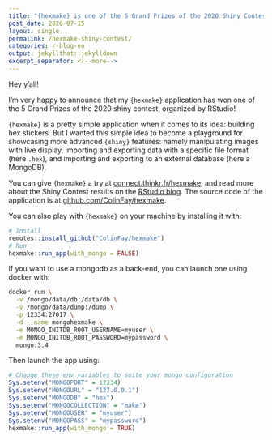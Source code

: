 ```yaml
---
title: "{hexmake} is one of the 5 Grand Prizes of the 2020 Shiny Contest"
post_date: 2020-07-15
layout: single
permalink: /hexmake-shiny-contest/
categories: r-blog-en
output: jekyllthat::jekylldown
excerpt_separator: <!--more-->
---
```


Hey y’all\!

I’m very happy to announce that my `{hexmake}` application has won one
of the 5 Grand Prizes of the 2020 shiny contest, organized by RStudio\!

`{hexmake}` is a pretty simple application when it comes to its idea:
building hex stickers. But I wanted this simple idea to become a
playground for showcasing more advanced `{shiny}` features: namely
manipulating images with live display, importing and exporting data with
a specific file format (here `.hex`), and importing and exporting to an
external database (here a MongoDB).

You can give `{hexmake}` a try at
[connect.thinkr.fr/hexmake](https://connect.thinkr.fr/hexmake/), and
read more about the Shiny Contest results on the [RStudio
blog](https://blog.rstudio.com/2020/07/13/winners-of-the-2nd-shiny-contest/).
The source code of the application is at
[github.com/ColinFay/hexmake](https://github.com/ColinFay/hexmake).

You can also play with `{hexmake}` on your machine by installing it
with:

``` r
# Install
remotes::install_github("ColinFay/hexmake")
# Run
hexmake::run_app(with_mongo = FALSE)
```

If you want to use a mongodb as a back-end, you can launch one using
docker with:

``` bash
docker run \
  -v /mongo/data/db:/data/db \
  -v /mongo/data/dump:/dump \
  -p 12334:27017 \
  -d --name mongohexmake \
  -e MONGO_INITDB_ROOT_USERNAME=myuser \
  -e MONGO_INITDB_ROOT_PASSWORD=mypassword \
  mongo:3.4 
```

Then launch the app using:

``` r
# Change these env variables to suite your mongo configuration
Sys.setenv("MONGOPORT" = 12334)
Sys.setenv("MONGOURL" = "127.0.0.1")
Sys.setenv("MONGODB" = "hex")
Sys.setenv("MONGOCOLLECTION" = "make")
Sys.setenv("MONGOUSER" = "myuser")
Sys.setenv("MONGOPASS" = "mypassword")
hexmake::run_app(with_mongo = TRUE)
```
